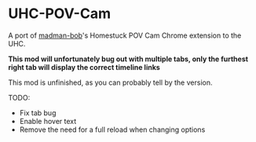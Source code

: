 # UHC-POV-Cam

A port of [madman-bob](https://github.com/madman-bob/Homestuck-POV-Cam)'s Homestuck POV Cam Chrome extension to the UHC.

**This mod will unfortunately bug out with multiple tabs, only the furthest right tab will display the correct timeline links**

This mod is unfinished, as you can probably tell by the version.

TODO:
- Fix tab bug
- Enable hover text
- Remove the need for a full reload when changing options
